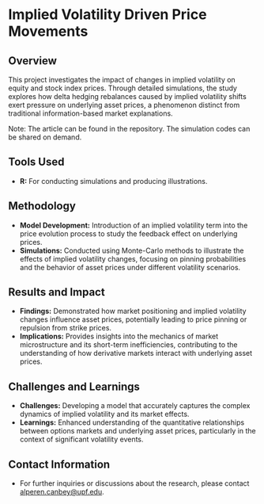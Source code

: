 # Implied Volatility Driven Price Movements

## Overview
This project investigates the impact of changes in implied volatility on equity and stock index prices. Through detailed simulations, the study explores how delta hedging rebalances caused by implied volatility shifts exert pressure on underlying asset prices, a phenomenon distinct from traditional information-based market explanations.

Note: The article can be found in the repository. The simulation codes can be shared on demand.

## Tools Used
- **R:** For conducting simulations and producing illustrations.
  
## Methodology
- **Model Development:** Introduction of an implied volatility term into the price evolution process to study the feedback effect on underlying prices.
- **Simulations:** Conducted using Monte-Carlo methods to illustrate the effects of implied volatility changes, focusing on pinning probabilities and the behavior of asset prices under different volatility scenarios.

## Results and Impact
- **Findings:** Demonstrated how market positioning and implied volatility changes influence asset prices, potentially leading to price pinning or repulsion from strike prices.
- **Implications:** Provides insights into the mechanics of market microstructure and its short-term inefficiencies, contributing to the understanding of how derivative markets interact with underlying asset prices.

## Challenges and Learnings
- **Challenges:** Developing a model that accurately captures the complex dynamics of implied volatility and its market effects.
- **Learnings:** Enhanced understanding of the quantitative relationships between options markets and underlying asset prices, particularly in the context of significant volatility events.

## Contact Information
- For further inquiries or discussions about the research, please contact alperen.canbey@upf.edu.

